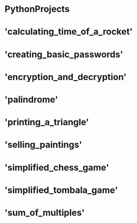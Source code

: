 # PythonProjects


# 'calculating_time_of_a_rocket'
  
  
# 'creating_basic_passwords'


# 'encryption_and_decryption'


# 'palindrome'


# 'printing_a_triangle'


# 'selling_paintings'


# 'simplified_chess_game'


# 'simplified_tombala_game'


# 'sum_of_multiples'

